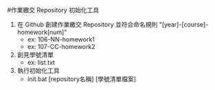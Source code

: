 #作業繳交 Repository 初始化工具

1. 在 Github 創建作業繳交 Repository 並符合命名規則 "[year]-[course]-homework[num]"
	* ex: 106-NN-homework1
	* ex: 107-CC-homework2
2. 創見學號清單 
	* ex: list.txt
3. 執行初始化工具
	* init.bat [repository名稱] [學號清單檔案]